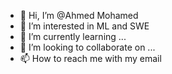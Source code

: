 - 👋 Hi, I’m @Ahmed Mohamed
- 👀 I’m interested in ML and SWE
- 🌱 I’m currently learning ...
- 💞️ I’m looking to collaborate on ...
- 📫 How to reach me with my email

<!---
Ahmed-Mohamed4/Ahmed-Mohamed4 is a ✨ special ✨ repository because its `README.md` (this file) appears on your GitHub profile.
You can click the Preview link to take a look at your changes.
--->
